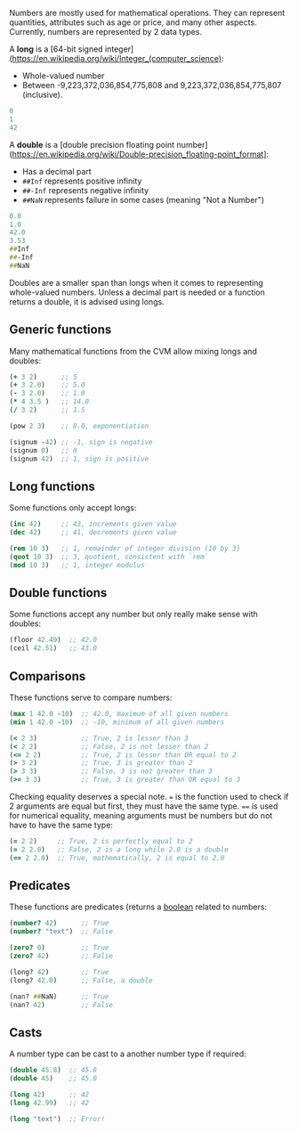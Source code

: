 Numbers are mostly used for mathematical operations. They can represent quantities, attributes such as age or price, and many other aspects.
Currently, numbers are represented by 2 data types.

A **long** is a [64-bit signed integer](https://en.wikipedia.org/wiki/Integer_(computer_science):
- Whole-valued number
- Between -9,223,372,036,854,775,808 and 9,223,372,036,854,775,807 (inclusive).

```clojure
0
1
42
```

A **double** is a [double precision floating point number](https://en.wikipedia.org/wiki/Double-precision_floating-point_format]:
- Has a decimal part
- `##Inf` represents positive infinity
- `##-Inf` represents negative infinity
- `##NaN` represents failure in some cases (meaning "Not a Number")

```clojure
0.0
1.0
42.0
3.53
##Inf
##-Inf
##NaN
```

Doubles are a smaller span than longs when it comes to representing whole-valued numbers. Unless a decimal part is needed or a function returns a double, it is advised using longs.


## Generic functions

Many mathematical functions from the CVM allow mixing longs and doubles:

```clojure
(+ 3 2)      ;; 5
(+ 3 2.0)    ;; 5.0
(- 3 2.0)    ;; 1.0
(* 4 3.5 )   ;; 14.0
(/ 3 2)      ;; 1.5

(pow 2 3)    ;; 8.0, exponentiation

(signum -42) ;; -1, sign is negative
(signum 0)   ;; 0
(signum 42)  ;; 1, sign is positive
```


## Long functions

Some functions only accept longs:

```clojure
(inc 42)     ;; 43, increments given value
(dec 42)     ;; 41, decrements given value

(rem 10 3)   ;; 1, remainder of integer division (10 by 3)
(quot 10 3)  ;; 3, quotient, consistent with `rem`
(mod 10 3)   ;; 1, integer modulus
```


## Double functions

Some functions accept any number but only really make sense with doubles:

```clojure
(floor 42.49)  ;; 42.0
(ceil 42.51)   ;; 43.0
```


## Comparisons

These functions serve to compare numbers:

```clojure
(max 1 42.0 -10)  ;; 42.0, maximum of all given numbers
(min 1 42.0 -10)  ;; -10, minimum of all given numbers

(< 2 3)           ;; True, 2 is lesser than 3
(< 2 2)           ;; False, 2 is not lesser than 2
(<= 2 2)          ;; True, 2 is lesser than OR equal to 2
(> 3 2)           ;; True, 3 is greater than 2
(> 3 3)           ;; False, 3 is not greater than 3
(>= 3 3)          ;; True, 3 is greater than OR equal to 3
```

Checking equality deserves a special note. `=` is the function used to check if 2 arguments are equal but first, they must have the same type. `==` is used for numerical equality, meaning arguments must be numbers
but do not have to have the same type:

```clojure
(= 2 2)     ;; True, 2 is perfectly equal to 2
(= 2 2.0)   ;; False, 2 is a long while 2.0 is a double
(== 2 2.0)  ;; True, mathematically, 2 is equal to 2.0
```


## Predicates

These functions are predicates (returns a [boolean](/cvm/data-types/boolean) related to numbers:

```clojure
(number? 42)      ;; True
(number? "text")  ;; False

(zero? 0)         ;; True
(zero? 42)        ;; False

(long? 42)        ;; True
(long? 42.0)      ;; False, a double

(nan? ##NaN)      ;; True
(nan? 42)         ;; False
```


## Casts

A number type can be cast to a another number type if required:

```clojure
(double 45.8)  ;; 45.8
(double 45)    ;; 45.0

(long 42)      ;; 42
(long 42.99)   ;; 42

(long "text")  ;; Error!
```
